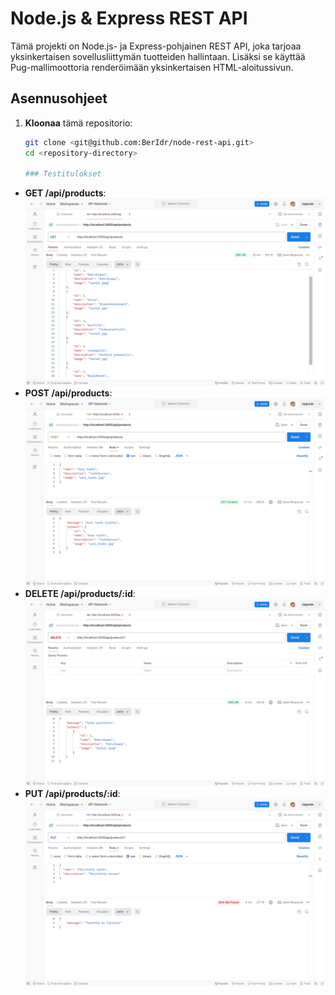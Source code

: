 # Node.js & Express REST API

Tämä projekti on Node.js- ja Express-pohjainen REST API, joka tarjoaa yksinkertaisen sovellusliittymän tuotteiden hallintaan. Lisäksi se käyttää Pug-mallimoottoria renderöimään yksinkertaisen HTML-aloitussivun.

## Asennusohjeet

1. **Kloonaa** tämä repositorio:

   ```bash
   git clone <git@github.com:BerIdr/node-rest-api.git>
   cd <repository-directory>

   ### Testitulokset
   ```

- **GET /api/products**: ![GET_products](screenshots/get.request:products.png)
- **POST /api/products**: ![POST_new_product](screenshots/post.request:products.png)
- **DELETE /api/products/:id**: ![DELETE_product](screenshots/delete.request:products.png)
- **PUT /api/products/:id**: ![PUT_update_product](screenshots/put.request:products.png)
